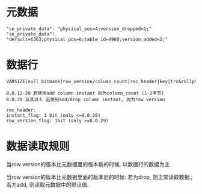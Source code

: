 # 元数据

```
"se_private_data": "physical_pos=4;version_dropped=1;"
"se_private_data": "default=6363;physical_pos=6;table_id=4960;version_added=2;"
```



# 数据行

```
VARSIZE|null_bitmask|row_version/column_count|rec_header|key|trx&rollptr|data

8.0.12-28 若使用add column instant 则为column_count (1-2字节)
8.0.29 及其以上 若使用add/drop column instant, 则为row version

rec_header:
instant_flag: 1 bit (only <=8.0.28)
row_version_flag: 1bit (only >=8.0.29)
```



# 数据读取规则

当row version的版本比元数据里的版本新的时候, 以数据行的数据为主

当row version的版本比元数据里面的版本旧的时候: 若为drop, 则正常读取数据.; 若为add, 则读取元数据中的默认值.